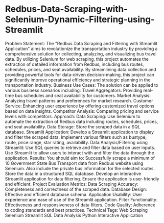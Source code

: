 # Redbus-Data-Scraping-with-Selenium-Dynamic-Filtering-using-Streamlit 
Problem Statement:
The "Redbus Data Scraping and Filtering with Streamlit Application" aims to revolutionize the transportation industry by providing a comprehensive solution for collecting, analyzing, and visualizing bus travel data. By utilizing Selenium for web scraping, this project automates the extraction of detailed information from Redbus, including bus routes, schedules, prices, and seat availability.
By streamlining data collection and providing powerful tools for data-driven decision-making, this project can significantly improve operational efficiency and strategic planning in the transportation industry.
Business Use Cases:
The solution can be applied to various business scenarios including:
Travel Aggregators: Providing real-time bus schedules and seat availability for customers.
Market Analysis: Analyzing travel patterns and preferences for market research.
Customer Service: Enhancing user experience by offering customized travel options based on data insights.
Competitor Analysis: Comparing pricing and service levels with competitors.
Approach:
Data Scraping:
Use Selenium to automate the extraction of Redbus data including routes, schedules, prices, and seat availability.
Data Storage:
Store the scraped data in a SQL database.
Streamlit Application:
Develop a Streamlit application to display and filter the scraped data.
Implement various filters such as bustype, route, price range, star rating, availability.
Data Analysis/Filtering using Streamlit:
Use SQL queries to retrieve and filter data based on user inputs.
Use Streamlit to allow users to interact with and filter the data through the application.
Results:
You should aim to:
Successfully scrape a minimum of 10 Government State Bus Transport data from Redbus website using Selenium. Also include the private bus information for the selected routes.
Store the data in a structured SQL database.
Develop an interactive Streamlit application for data filtering.
Ensure the application is user-friendly and efficient.
Project Evaluation Metrics:
Data Scraping Accuracy: Completeness and correctness of the scraped data.
Database Design: Effective and efficient database schema.
Application Usability: User experience and ease of use of the Streamlit application.
Filter Functionality: Effectiveness and responsiveness of data filters.
Code Quality: Adherence to coding standards and best practices.
Technical Tags:
Web Scraping
Selenium
Streamlit
SQL
Data Analysis
Python
Interactive Application

